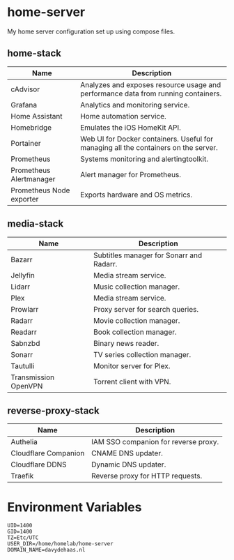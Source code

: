 # home-server
My home server configuration set up using compose files.

## home-stack
| Name | Description |
| --- | --- |
| cAdvisor | Analyzes and exposes resource usage and performance data from running containers. |
| Grafana | Analytics and monitoring service. |
| Home Assistant | Home automation service. |
| Homebridge | Emulates the iOS HomeKit API. |
| Portainer | Web UI for Docker containers. Useful for managing all the containers on the server. |
| Prometheus | Systems monitoring and alertingtoolkit. |
| Prometheus Alertmanager | Alert manager for Prometheus. |
| Prometheus Node exporter | Exports hardware and OS metrics. |

## media-stack
| Name | Description |
| --- | --- |
| Bazarr | Subtitles manager for Sonarr and Radarr. |
| Jellyfin | Media stream service. |
| Lidarr | Music collection manager. |
| Plex | Media stream service. |
| Prowlarr | Proxy server for search queries. |
| Radarr | Movie collection manager. |
| Readarr | Book collection manager. |
| Sabnzbd | Binary news reader. |
| Sonarr | TV series collection manager. |
| Tautulli | Monitor server for Plex. |
| Transmission OpenVPN | Torrent client with VPN. |

## reverse-proxy-stack
| Name | Description |
| --- | --- |
| Authelia | IAM SSO companion for reverse proxy. |
| Cloudflare Companion | CNAME DNS updater. |
| Cloudflare DDNS | Dynamic DNS updater. |
| Traefik | Reverse proxy for HTTP requests. |

# Environment Variables
```
UID=1400
GID=1400
TZ=Etc/UTC
USER_DIR=/home/homelab/home-server
DOMAIN_NAME=davydehaas.nl
```
